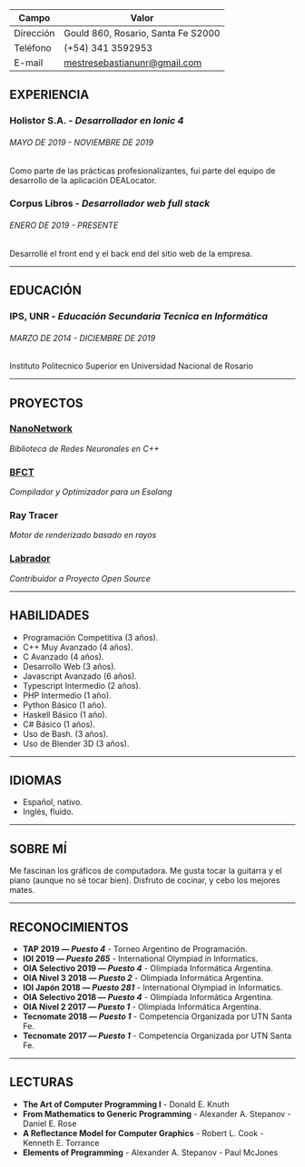 
| Campo     | Valor                              |
| --------- | ---------------------------------- |
| Dirección | Gould 860, Rosario, Santa Fe S2000 |
| Teléfono  | (+54) 341 3592953                  |
| E-mail    | mestresebastianunr@gmail.com       |

## EXPERIENCIA
### Holistor S.A. - *Desarrollador en Ionic 4*
###### MAYO DE 2019 - NOVIEMBRE DE 2019
Como parte de las prácticas profesionalizantes, fui parte del equipo de desarrollo de la aplicación DEALocator.

### Corpus Libros - *Desarrollador web full stack*
###### ENERO DE 2019 - PRESENTE
Desarrollé el front end y el back end del sitio web de la empresa.

--------

## EDUCACIÓN
### IPS, UNR - *Educación Secundaria Tecnica en Informática*
###### MARZO DE 2014 - DICIEMBRE DE 2019
Instituto Politecnico Superior en Universidad Nacional de Rosario

--------

## PROYECTOS
### [NanoNetwork](https://github.com/SebastianMestre/nanoNetwork)
*Biblioteca de Redes Neuronales en C++*

### [BFCT](https://github.com/SebastianMestre/BFCT)
*Compilador y Optimizador para un Esolang*

### Ray Tracer
*Motor de renderizado basado en rayos*

### [Labrador](https://github.com/Espotek/Labrador)
*Contribuidor a Proyecto Open Source*

--------

## HABILIDADES
 - Programación Competitiva (3 años).
 - C++ Muy Avanzado (4 años).
 - C Avanzado (4 años).
 - Desarrollo Web (3 años).
 - Javascript Avanzado (6 años).
 - Typescript Intermedio (2 años).
 - PHP Intermedio (1 año).
 - Python Básico (1 año).
 - Haskell Básico (1 año).
 - C# Básico (1 años).
 - Uso de Bash. (3 años).
 - Uso de Blender 3D (3 años).

--------

## IDIOMAS
 - Español, nativo.
 - Inglés, fluido.

--------

## SOBRE MÍ
Me fascinan los gráficos de computadora. Me gusta tocar la guitarra y el piano (aunque no sé tocar bien). Disfruto de cocinar, y cebo los mejores mates.

--------

## RECONOCIMIENTOS
 - **TAP 2019 — *Puesto 4*** - Torneo Argentino de Programación.
 - **IOI 2019 — *Puesto 265*** - International Olympiad in Informatics.
 - **OIA Selectivo 2019 — *Puesto 4*** - Olimpiada Informática Argentina.
 - **OIA Nivel 3 2018 — *Puesto 2*** - Olimpiada Informática Argentina.
 - **IOI Japón 2018 — *Puesto 281*** - International Olympiad in Informatics.
 - **OIA Selectivo 2018 — *Puesto 4*** - Olimpiada Informática Argentina.
 - **OIA Nivel 2 2017 — *Puesto 1*** - Olimpiada Informática Argentina.
 - **Tecnomate 2018 — *Puesto 1*** - Competencia Organizada por UTN Santa Fe.
 - **Tecnomate 2017 — *Puesto 1*** - Competencia Organizada por UTN Santa Fe.

--------

## LECTURAS
 - **The Art of Computer Programming I** - Donald E. Knuth
 - **From Mathematics to Generic Programming** - Alexander A. Stepanov - Daniel E. Rose
 - **A Reflectance Model for Computer Graphics** - Robert L. Cook - Kenneth E. Torrance
 - **Elements of Programming** - Alexander A. Stepanov - Paul McJones
